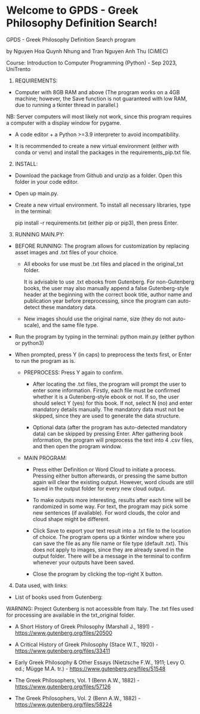 # Welcome to GPDS - Greek Philosophy Definition Search!
GPDS - Greek Philosophy Definition Search program

by Nguyen Hoa Quynh Nhung and Tran Nguyen Anh Thu (CiMEC)

Course: Introduction to Computer Programming (Python) - Sep 2023, UniTrento

1. REQUIREMENTS:

- Computer with 8GB RAM and above (The program works on a 4GB machine; however, the Save function is not guaranteed with low RAM, due to running a tkinter thread in parallel.)

NB: Server computers will most likely not work, since this program requires a computer with a display window for pygame.

- A code editor + a Python >=3.9 interpreter to avoid incompatibility.
  
- It is recommended to create a new virtual environment (either with conda or venv) and install the packages in the requirements_pip.txt file.

2. INSTALL:
   
- Download the package from Github and unzip as a folder. Open this folder in your code editor.
  
- Open up main.py.
  
- Create a new virtual environment. To install all necessary libraries, type in the terminal:
  
	pip install -r requirements.txt (either pip or pip3), then press Enter.

3. RUNNING MAIN.PY:
   
- BEFORE RUNNING: The program allows for customization by replacing asset images and .txt files of your choice.
  
	+ All ebooks for use must be .txt files and placed in the original_txt folder.

	  It is advisable to use .txt ebooks from Gutenberg. For non-Gutenberg books, the user may also manually append a false Gutenberg-style header at the beginning with the correct book title, author name and publication year before preprocessing, since the program can auto-detect these mandatory data.
  
	+ New images should use the original name, size (they do not auto-scale), and the same file type.

- Run the program by typing in the terminal:
	python main.py (either python or python3)
  
- When prompted, press Y (in caps) to preprocess the texts first, or Enter to run the program as is.

	+ PREPROCESS: Press Y again to confirm.

		- After locating the .txt files, the program will prompt the user to enter some information. Firstly, each file must be confirmed whether it is a Gutenberg-style ebook or not. If so, the user should select Y (yes) for this book. If not, select N (no) and enter mandatory details manually. The mandatory data must not be skipped, since they are used to generate the data structure.
  
		- Optional data (after the program has auto-detected mandatory data) can be skipped by pressing Enter. After gathering book information, the program will preprocess the text into 4 .csv files, and then open the program window.

	+ MAIN PROGRAM:

		- Press either Definition or Word Cloud to initiate a process. Pressing either button afterwards, or pressing the same button again will clear the existing output. However, word clouds are still saved in the output folder for every new cloud output.
  
		- To make outputs more interesting, results after each time will be randomized in some way. For text, the program may pick some new sentences (if available). For word clouds, the color and cloud shape might be different.
  
		- Click Save to export your text result into a .txt file to the location of choice. The program opens up a tkinter window where you can save the file as any file name or file type (default .txt). This does not apply to images, since they are already saved in the output folder. There will be a message in the terminal to confirm whenever your outputs have been saved.
  
		- Close the program by clicking the top-right X button.

4. Data used, with links:
   
* List of books used from Gutenberg:
  
WARNING: Project Gutenberg is not accessible from Italy. The .txt files used for processing are available in the txt_original folder.

- A Short History of Greek Philosophy (Marshall J., 1891) - https://www.gutenberg.org/files/20500
  
- A Critical History of Greek Philosophy (Stace W.T., 1920) - https://www.gutenberg.org/files/33411
  
- Early Greek Philosophy & Other Essays (Nietzsche F.W., 1911; Levy O. ed.; Mügge M.A. tr.) - https://www.gutenberg.org/files/51548
  
- The Greek Philosophers, Vol. 1 (Benn A.W., 1882) - https://www.gutenberg.org/files/57126
  
- The Greek Philosophers, Vol. 2 (Benn A.W., 1882) - https://www.gutenberg.org/files/58224
